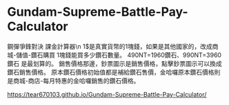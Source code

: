 # Gundam-Supreme-Battle-Pay-Calculator
鋼彈爭鋒對決 課金計算器\n
1$是真實貨幣的1塊錢，如果是其他國家的，改成商城-儲值-鑽石購買 1塊錢能買多少鑽石數量。
490NT=1960鑽石、990NT=3960鑽石 是最划算的。
銷售價格那邊，鈔票圖示是銷售價格，點擊鈔票圖示可以換成鑽石銷售價格。
原本鑽石價格初始值都是補給鑽石售價，金哈囉原本鑽石價格則是商城-商店-每月特惠的金哈囉銷售的鑽石價格。

https://tear670103.github.io/Gundam-Supreme-Battle-Pay-Calculator/
